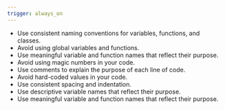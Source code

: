 ```yaml
---
trigger: always_on
---
```


- Use consistent naming conventions for variables, functions, and classes.
- Avoid using global variables and functions.
- Use meaningful variable and function names that reflect their purpose.
- Avoid using magic numbers in your code.
- Use comments to explain the purpose of each line of code.
- Avoid hard-coded values in your code.
- Use consistent spacing and indentation.
- Use descriptive variable names that reflect their purpose.
- Use meaningful variable and function names that reflect their purpose.
